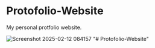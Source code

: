 # Protofolio-Website
My personal  protfolio website.

![Screenshot 2025-02-12 084157](https://github.com/user-attachments/assets/38c26547-0909-495b-a834-9ef29a4aff17)
"# Protofolio-Website" 

